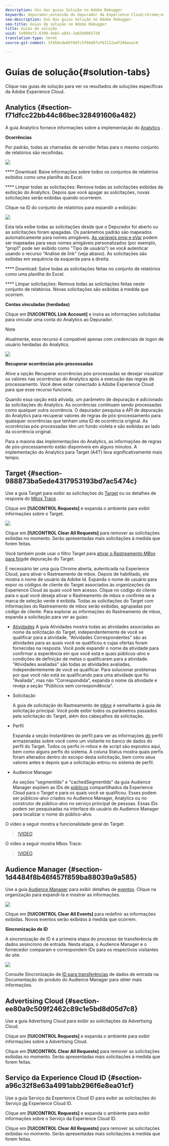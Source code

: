 ```yaml
---
description: Uso das guias Solução no Adobe Debugger
keywords: depurador;extensão do depurador da Experience Cloud;chrome;extension;summary;clear;requirements;solution;solution;information;analytics;target;audience manager;media otimizer;amo;id service
seo-description: Uso das guias Solução no Adobe Debugger
seo-title: Guias de solução no Adobe Debugger
title: Guias de solução
uuid: 5e999ef2-6399-4ab5-a841-3a839d081728
translation-type: tm+mt
source-git-commit: 3fd50cde86f0dfc5f66d8faf63112adf24beeac0

---
```



# Guias de solução{#solution-tabs}

Clique nas guias de solução para ver os resultados de soluções específicas da Adobe Experience Cloud.

## Analytics {#section-f71dfcc22bb44c86bec328491606a482}

A guia Analytics fornece informações sobre a implementação do [Analytics](https://experiencecloud.adobe.com/resources/help/en_US/reference/) .

**Ocorrências**

Por padrão, todas as chamadas de servidor feitas para o mesmo conjunto de relatórios são recolhidas.

![](assets/analytics-hits.jpg)

**** Download: Baixe informações sobre todos os conjuntos de relatórios exibidos como uma planilha do Excel.

**** Limpar todas as solicitações: Remova todas as solicitações exibidas da exibição do Analytics. Depois que você apagar as solicitações, novas solicitações serão exibidas quando ocorrerem.

Clique na ID do conjunto de relatórios para expandir a exibição:

![](assets/analytics-hits-expand.jpg)

Esta tela exibe todas as solicitações desde que o Depurador foi aberto ou as solicitações foram apagadas. Os parâmetros padrão são mapeados automaticamente para nomes amigáveis. [As variáveis prop e eVar](https://experiencecloud.adobe.com/resources/help/en_US/sc/implement/props_eVars.html) podem ser mapeadas para seus nomes amigáveis personalizados (por exemplo, "prop1" pode ser exibido como "Tipo de usuário") se você autenticar usando o recurso "Análise de link" (veja abaixo). As solicitações são exibidas em sequência da esquerda para a direita.

**** Download: Salve todas as solicitações feitas no conjunto de relatórios como uma planilha do Excel.

**** Limpar solicitações: Remova todas as solicitações feitas neste conjunto de relatórios. Novas solicitações são exibidas à medida que ocorrem.

**Contas vinculadas (herdadas)**

Clique em **[!UICONTROL Link Account]** e insira as informações solicitadas para vincular uma conta do Analytics ao Depurador.

>[!NOTE]
>
>Atualmente, esse recurso é compatível apenas com credenciais de logon de usuário herdadas do Analytics.

![](assets/analytics-link-account.jpg)

**Recuperar ocorrências pós-processadas**

Ative a opção Recuperar ocorrências pós-processadas se desejar visualizar os valores nas ocorrências do Analytics após a execução das regras de processamento. Você deve estar conectado à Adobe Experience Cloud para que esse recurso funcione.

Quando essa opção está ativada, um parâmetro de depuração é adicionado às solicitações do Analytics. As ocorrências continuam sendo processadas como qualquer outra ocorrência. O depurador pesquisa a API de depuração do Analytics para recuperar valores de regras de pós-processamento para quaisquer ocorrências que tenham uma ID de ocorrência original. As ocorrências pós-processadas têm um fundo violeta e são exibidas ao lado da ocorrência original.

Para a maioria das implementações do Analytics, as informações de regras de pós-processamento estão disponíveis em alguns minutos. A implementação do Analytics para Target (A4T) leva significativamente mais tempo.

## Target {#section-988873ba5ede4317953193bd7ac5474c}

Use a guia Target para exibir as solicitações do [Target](https://docs.adobe.com/content/help/en/target/using/target-home.html) ou os detalhes de resposta do [Mbox Trace](https://docs.adobe.com/content/help/en/target/using/activities/troubleshoot-activities/content-trouble.html) .

Clique em **[!UICONTROL Requests]** e expanda o ambiente para exibir informações sobre o Target.

![](assets/target-requests.jpg)

Clique em **[!UICONTROL Clear All Requests]** para remover as solicitações exibidas no momento. Serão apresentadas mais solicitações à medida que forem feitas.

Você também pode usar o filtro Target para [ativar o Rastreamento MBox para fins](https://docs.adobe.com/content/help/en/target/using/activities/troubleshoot-activities/content-trouble.html)de depuração do Target.

É necessário ter uma guia Chrome aberta, autenticada na Experience Cloud, para ativar o Rastreamento de mbox. Depois de habilitado, ele mostra o nome de usuário da Adobe Id. Expanda o nome de usuário para expor os códigos de cliente do Target associados às organizações da Experience Cloud às quais você tem acesso. Clique no código do cliente para o qual você deseja ativar o Rastreamento de mbox e confirme se a marca de seleção verde é exibida. Todas as solicitações do Target com informações do Rastreamento de mbox serão exibidas, agrupadas por código de cliente. Para explorar as informações do Rastreamento de mbox, expanda a solicitação para ver as guias:

* [Atividades](https://docs.adobe.com/content/help/en/target/using/activities/activities.html) A guia Atividades mostra todas as atividades associadas ao nome da solicitação do Target, independentemente de você se qualificar para a atividade. "Atividades Correspondentes" são as atividades para as quais você se qualificou e cujas ofertas foram fornecidas na resposta. Você pode expandir o nome da atividade para confirmar a experiência em que você está e quais públicos-alvo e condições de definição de metas o qualificaram para a atividade. "Atividades avaliadas" são todas as atividades avaliadas, independentemente de você se qualificar. Para solucionar problemas por que você não está se qualificando para uma atividade que foi "Avaliada", mas não "Correspondida", expanda o nome da atividade e reveja a seção "Públicos sem correspondência".

* Solicitação

   A guia de solicitação do Rastreamento de [mbox](https://docs.adobe.com/content/help/en/target/using/activities/troubleshoot-activities/content-trouble.html) é semelhante à guia de solicitação principal. Você pode exibir todos os parâmetros passados pela solicitação do Target, além dos cabeçalhos da solicitação.
* Perfil

   Expanda a seção Instantâneo do perfil para ver as informações [do](https://docs.adobe.com/content/help/en/target/using/audiences/visitor-profiles/variables-profiles-parameters-methods.html) perfil armazenadas sobre você como um visitante no banco de dados do perfil do Target. Todos os perfis in-mbox e de script são expostos aqui, bem como alguns perfis do sistema. A coluna Status mostra quais perfis foram alterados dentro do escopo desta solicitação, bem como seus valores antes e depois que a solicitação entrou no sistema de perfil.
* Audience Manager

   As seções "segmentIds" e "cachedSegmentIds" da guia Audience Manager expõem as IDs de [públicos](https://docs.adobe.com/content/help/en/target/using/audiences/target.html) compartilhados da Experience Cloud para o Target e para os quais você se qualificou. Esses podem ser públicos-alvo criados no Audience Manager, Analytics ou no construtor de público-alvo no serviço principal de pessoas. Essas IDs podem ser pesquisadas na interface do usuário do Audience Manager para localizar o nome do público-alvo.

O vídeo a seguir mostra a funcionalidade geral do Target:

>[!VIDEO](https://video.tv.adobe.com/v/23115t2/?captions=por_br)

O vídeo a seguir mostra Mbox Trace:

>[!VIDEO](https://video.tv.adobe.com/v/23113t2/?captions=por_br)

## Audience Manager {#section-1d4484f8b46f457f859ba88039a9a585}

Use a guia [Audience Manager](https://experiencecloud.adobe.com/resources/help/en_US/aam/) para exibir detalhes de [eventos](https://experiencecloud.adobe.com/resources/help/en_US/aam/dcs-event-calls.html). Clique na organização para expandi-la e mostrar as informações.

![](assets/audience-manager.jpg)

Clique em **[!UICONTROL Clear All Events]** para redefinir as informações exibidas. Novos eventos serão exibidos à medida que ocorrem.

**Sincronização de ID**

A sincronização de ID é a primeira etapa do processo de transferência de dados assíncrono de entrada. Nesta etapa, o Audience Manager e o fornecedor comparam e correspondem IDs para os respectivos visitantes do site.

![](assets/aam-idsync.jpg)

Consulte Sincronização de [ID para transferências](https://experiencecloud.adobe.com/resources/help/en_US/aam/c_id_sync_in.html) de dados de entrada na Documentação do produto do Audience Manager para obter mais informações.

## Advertising Cloud {#section-ee80a9c509f2462c89c1e5bd8d05d7c8}

Use a guia Advertising Cloud para exibir as solicitações da Advertising Cloud.

Clique em **[!UICONTROL Requests]** e expanda o ambiente para exibir informações sobre a Advertising Cloud.

Clique em **[!UICONTROL Clear All Requests]** para remover as solicitações exibidas no momento. Serão apresentadas mais solicitações à medida que forem feitas.

## Serviço da Experience Cloud ID {#section-a96c32f8e63a4991abb296f6e8ea01cf}

Use a guia Serviço da Experience Cloud ID para exibir as solicitações do Serviço [da](https://experiencecloud.adobe.com/resources/help/en_US/mcvid/) Experience Cloud ID.

Clique em **[!UICONTROL Requests]** e expanda o ambiente para exibir informações sobre o Serviço da Experience Cloud ID.

Clique em **[!UICONTROL Clear All Requests]** para remover as solicitações exibidas no momento. Serão apresentadas mais solicitações à medida que forem feitas.
